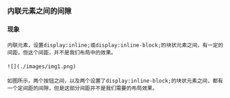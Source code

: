 ### 内联元素之间的间隙

#### 现象

    内联元素，设置display:inline;或display:inline-block;的块状元素之间，有一定的间距，但这个间距，并不是我们布局中的效果。

    ![](./images/img1.png)

    如图所示，两个按钮之间，以及两个设置了display:inline-block;的块状元素之间，都有一个定间距的间隙，但是这部分间距并不是我们需要的布局效果。